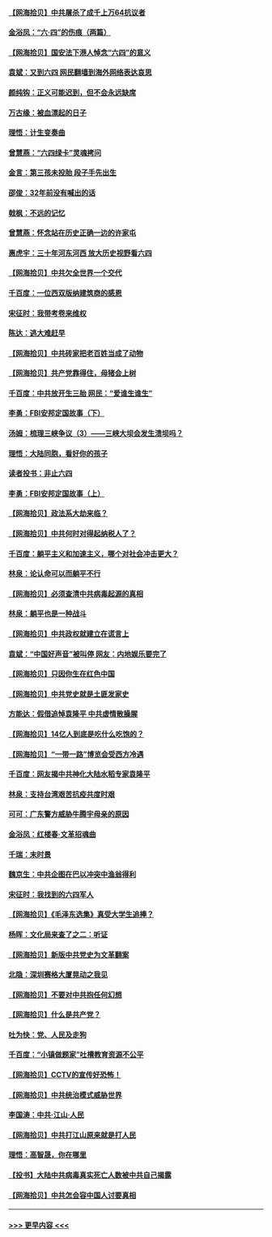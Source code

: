 #### [【网海拾贝】中共屠杀了成千上万64抗议者](../pages/nsc993/n13002713.md?t=06081401) 
#### [金浴凤：“六·四”的伤痕（两篇）](../pages/nsc993/n13001719.md?t=06081401) 
#### [【网海拾贝】国安法下港人悼念“六四”的意义](../pages/nsc993/n13001039.md?t=06081401) 
#### [袁斌：又到六四 网民翻墙到海外网络表达哀思](../pages/nsc993/n13000995.md?t=06081401) 
#### [颜纯钩：正义可能迟到，但不会永远缺席](../pages/nsc993/n13000920.md?t=06081401) 
#### [万古缘：被血漂起的日子](../pages/nsc993/n13000914.md?t=06081401) 
#### [理悟：计生变奏曲](../pages/nsc993/n13000414.md?t=06081401) 
#### [曾慧燕：“六四绿卡”灵魂拷问](../pages/nsc993/n13000277.md?t=06081401) 
#### [金言：第三孩未投胎 段子手先出生](../pages/nsc993/n13000215.md?t=06081401) 
#### [邵俊：32年前没有喊出的话](../pages/nsc993/n13000181.md?t=06081401) 
#### [戟枫：不远的记忆](../pages/nsc993/n13000121.md?t=06081401) 
#### [曾慧燕：怀念站在历史正确一边的许家屯](../pages/nsc993/n13000073.md?t=06081401) 
#### [惠虎宇：三十年河东河西 放大历史视野看六四](../pages/nsc993/n13000018.md?t=06081401) 
#### [【网海拾贝】中共欠全世界一个交代](../pages/nsc993/n12998706.md?t=06081401) 
#### [千百度：一位西双版纳建筑商的感恩](../pages/nsc993/n12998487.md?t=06081401) 
#### [宋征时：我带考卷来维权](../pages/nsc993/n12994088.md?t=06081401) 
#### [陈达：逃大难赶早](../pages/nsc993/n12993569.md?t=06081401) 
#### [【网海拾贝】中共砖家把老百姓当成了动物](../pages/nsc993/n12993483.md?t=06081401) 
#### [【网海拾贝】共产党靠得住，母猪会上树](../pages/nsc993/n12990730.md?t=06081401) 
#### [千百度：中共放开生三胎 网民：“爱谁生谁生”](../pages/nsc993/n12990644.md?t=06081401) 
#### [李勇：FBI安邦定国故事（下）](../pages/nsc993/n12987854.md?t=06081401) 
#### [汤姆：梳理三峡争议（3）——三峡大坝会发生溃坝吗？](../pages/nsc993/n12989806.md?t=06081401) 
#### [理悟：大陆同胞，看好你的孩子](../pages/nsc993/n12989778.md?t=06081401) 
#### [读者投书：非止六四](../pages/nsc993/n12989673.md?t=06081401) 
#### [李勇：FBI安邦定国故事（上）](../pages/nsc993/n12987749.md?t=06081401) 
#### [【网海拾贝】政法系大劫来临？](../pages/nsc993/n12987596.md?t=06081401) 
#### [【网海拾贝】中共何时对得起纳税人了？](../pages/nsc993/n12985578.md?t=06081401) 
#### [千百度：躺平主义和加速主义，哪个对社会冲击更大？](../pages/nsc993/n12985512.md?t=06081401) 
#### [林泉：论认命可以而躺平不行](../pages/nsc993/n12985505.md?t=06081401) 
#### [【网海拾贝】必须查清中共病毒起源的真相](../pages/nsc993/n12984276.md?t=06081401) 
#### [林泉：躺平也是一种战斗](../pages/nsc993/n12984194.md?t=06081401) 
#### [【网海拾贝】中共政权就建立在谎言上](../pages/nsc993/n12981880.md?t=06081401) 
#### [袁斌：“中国好声音”被叫停 网友：内地娱乐要完了](../pages/nsc993/n12981826.md?t=06081401) 
#### [【网海拾贝】只因你生在红色中国](../pages/nsc993/n12979096.md?t=06081401) 
#### [【网海拾贝】中共党史就是土匪发家史](../pages/nsc993/n12976478.md?t=06081401) 
#### [方能达：假借追悼袁隆平 中共虚情散臊腥](../pages/nsc993/n12976396.md?t=06081401) 
#### [【网海拾贝】14亿人到底是吃什么吃饱的？](../pages/nsc993/n12974125.md?t=06081401) 
#### [【网海拾贝】“一带一路”博览会受西方冷遇](../pages/nsc993/n12971787.md?t=06081401) 
#### [千百度：网友揭中共神化大陆水稻专家袁隆平](../pages/nsc993/n12971733.md?t=06081401) 
#### [林泉：支持台湾艰苦抗疫共度时艰](../pages/nsc993/n12971350.md?t=06081401) 
#### [可可：广东警方威胁牛腾宇母亲的原因](../pages/nsc993/n12971100.md?t=06081401) 
#### [金浴凤：红楼春·文革招魂曲](../pages/nsc993/n12970354.md?t=06081401) 
#### [千瑞：末时景](../pages/nsc993/n12970337.md?t=06081401) 
#### [魏京生：中共企图在巴以冲突中渔翁得利](../pages/nsc993/n12970286.md?t=06081401) 
#### [宋征时：我找到的六四军人](../pages/nsc993/n12970213.md?t=06081401) 
#### [【网海拾贝】《毛泽东选集》真受大学生追捧？](../pages/nsc993/n12968779.md?t=06081401) 
#### [杨晖：文化局来查了之二：听证](../pages/nsc993/n12966528.md?t=06081401) 
#### [【网海拾贝】新版中共党史为文革翻案](../pages/nsc993/n12967526.md?t=06081401) 
#### [北隐：深圳赛格大厦晃动之我见](../pages/nsc993/n12967393.md?t=06081401) 
#### [【网海拾贝】不要对中共抱任何幻想](../pages/nsc993/n12965222.md?t=06081401) 
#### [【网海拾贝】什么是共产党？](../pages/nsc993/n12962781.md?t=06081401) 
#### [吐为快：党、人民及走狗](../pages/nsc993/n12962747.md?t=06081401) 
#### [千百度：“小镇做题家”吐槽教育资源不公平](../pages/nsc993/n12962705.md?t=06081401) 
#### [【网海拾贝】CCTV的宣传好恐怖！](../pages/nsc993/n12959984.md?t=06081401) 
#### [【网海拾贝】中共统治模式威胁世界](../pages/nsc993/n12957622.md?t=06081401) 
#### [李国涛：中共‧江山‧人民](../pages/nsc993/n12957502.md?t=06081401) 
#### [【网海拾贝】中共打江山原来就是打人民](../pages/nsc993/n12954345.md?t=06081401) 
#### [理悟：高智晟，你在哪里](../pages/nsc993/n12953115.md?t=06081401) 
#### [【投书】大陆中共病毒真实死亡人数被中共自己揭露](../pages/nsc993/n12953050.md?t=06081401) 
#### [【网海拾贝】中共怎会容中国人讨要真相](../pages/nsc993/n12952161.md?t=06081401) 

----
#### [ >>> 更早内容 <<< ](../indexes/nsc993-earlier.md)
